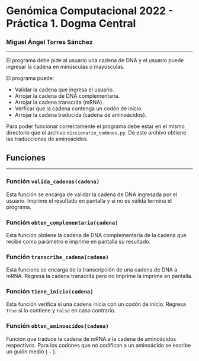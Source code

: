 # Genómica Computacional 2022 - Práctica 1. Dogma Central
### Miguel Ángel Torres Sánchez
***

El programa debe pide al usuario una cadena de DNA y el usuario puede ingresar la cadena en minúsculas o mayúsculas.

El programa puede:
- Validar la cadena que ingresa el usuario.
- Arrojar la cadena de DNA complementaria.
- Arrojar la cadena transcrita (mRNA).
- Verficar que la cadena contenga un codón de inicio.
- Arrojar la cadena traducida (cadena de aminoácidos).

Para poder funcionar correctamente el programa debe estar en el mismo directorio que el archivo `diccionario_codones.py`. De este archivo obtiene las traducciones de aminoácidos.

## Funciones
***

### Función `valida_cadenas(cadena)`
Esta función se encarga de validar la cadena de DNA ingresada por el usuario. Imprime el resultado en pantalla y si no es válida termina el programa.

### Función `obten_complementaria(cadena)`
Esta función obtiene la cadena de DNA complementaria de la cadena que recibe como parámetro e imprime en pantalla su resultado.

### Función `transcribe_cadena(cadena)`
Esta funcions se encarga de la transcripción de una cadena de DNA a mRNA. Regresa la cadena transcrita pero no imprime la imprime en pantalla.

### Función `tiene_inicio(cadena)`
Esta función verifica si una cadena inicia con un codón de inicio. Regresa `True` si lo contiene y `False` en caso contrario.

### Función `obten_aminoacidos(cadena)`
Función que traduce la cadena de mRNA a la cadena de aminoácidos respectivos. Para los codones que no codifican a un aminoácido se escribe un guión medio ( `-` ).